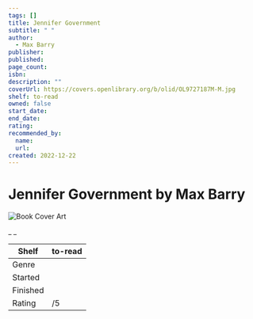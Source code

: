 ```yaml
---
tags: []
title: Jennifer Government
subtitle: " "
author:
  - Max Barry
publisher:
published:
page_count:
isbn:
description: ""
coverUrl: https://covers.openlibrary.org/b/olid/OL9727187M-M.jpg
shelf: to-read
owned: false
start_date:
end_date:
rating:
recommended_by:
  name:
  url:
created: 2022-12-22
---
```


# Jennifer Government by Max Barry

![Book Cover Art](https://covers.openlibrary.org/b/olid/OL9727187M-M.jpg)

_ _

| Shelf | to-read |
| --- | --- |
| Genre |  |
| Started |  |
| Finished |  |
| Rating | /5 |
